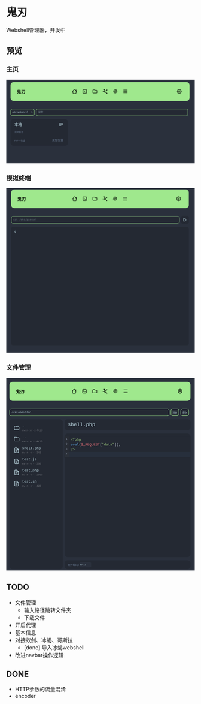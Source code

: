 # 鬼刃

Webshell管理器，开发中

## 预览

### 主页

![preview](assets/preview-homepage.png)

### 模拟终端

![preview](assets/preview-terminal.png)

### 文件管理

![preview](assets/preview-files.png)

## TODO

- 文件管理
  - 输入路径跳转文件夹
  - 下载文件
- 开启代理
- 基本信息
- 对接蚁剑、冰蝎、哥斯拉
  - [done] 导入冰蝎webshell
- 改进navbar操作逻辑

## DONE

- HTTP参数的流量混淆
- encoder